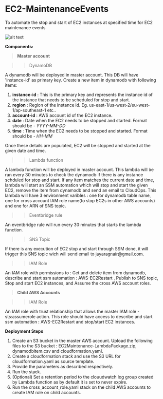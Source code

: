 # EC2-MaintenanceEvents
To automate the stop and start of EC2 instances at specified time for EC2 maintenance events

![alt text]()



**Components:**


>**Master account**

>>DynamoDB

 A dynamodb will be deployed in master account. This DB will have 'instance-id' as primary key. Create a new item in dynamodb with following items:
 1. **instance-id**  : This is the primary key and represents the instance id of the instance that needs to be scheduled for stop and start.
 2. **region**  : Region of the instance id. Eg. us-east-1/us-west-2/eu-west-1/ap-southeast-1 etc..
 3. **account-id**  : AWS account id of the EC2 instance.
 4. **date**  : Date when the EC2 needs to be stopped and started. Format should be -  *YYYY-MM-DD*
 5. **time**  : Time when the EC2 needs to be stopped and started. Format should be -  *HH-MM*
 
 Once these details are populated, EC2 will be stopped and started at the given date and time.
 
 
>>Lambda function

 A lambda function will be deployed in master account. This lambda will be ran every 30 minutes to check the dynamodb if there is any instance schduled for stop and start. If any
 item matches the current date and time, lambda will start an SSM automation which will stop and start the given EC2, remove the item from dynamodb and send an email to CloudOps.
 This lambda will have 3 environment varibles : one for dynamodb table name, one for cross account IAM role name(to stop EC2s in other AWS accounts) and one for ARN of SNS
 topic.
 
 
>>Eventbridge rule
 
 An eventbridge rule will run every 30 minutes that starts the lambda function.
 
 
>>SNS Topic

 If there is any execution of EC2 stop and start through SSM done, it will trigger this SNS topic wich will send email to jayaragnair@gmail.com.
 
 
 >>IAM Role

 An IAM role with permissions to : Get and delete item from dynamodb, describe and start ssm automation : AWS-EC2Restart , Publish to SNS topic, Stop and start EC2 instances,
 and Assume the cross AWS account roles.
 
 
 
>**Child AWS Accounts**
 
 >>IAM Role
  
  An IAM role with trust relationship that allows the master IAM role - sts:assumerole action. This role should have access to describe and start ssm automation : AWS-EC2Restart
  and stop/start EC2 instances.



**Deployment Steps**

1. Create an S3 bucket in the master AWS account. Upload the following files to the S3 bucket : EC2Maintenance-LambdaPackage.zip, dynamodbitem.csv and cloudformation.yaml.
2. Create a cloudformation stack and use the S3 URL for cloudformation.yaml as source template.
3. Provide the parameters as described respectively.
4. Run the stack.
5. (Optional) Set a retention period to the clouudwatch log group created by Lambda function as by default it is set to never expire.
6. Run the cross_account_role.yaml stack on the child AWS accounts to create IAM role on child accounts.
